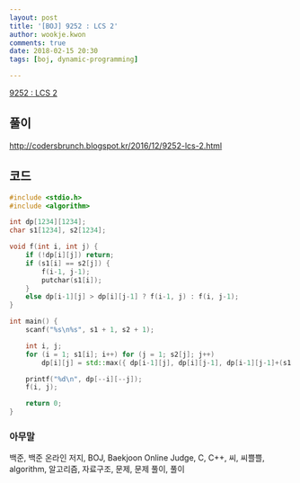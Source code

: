 ```yaml
---
layout: post
title: '[BOJ] 9252 : LCS 2'
author: wookje.kwon
comments: true
date: 2018-02-15 20:30
tags: [boj, dynamic-programming]

---
```


[9252 : LCS 2](https://www.acmicpc.net/problem/9252)

## 풀이

http://codersbrunch.blogspot.kr/2016/12/9252-lcs-2.html

## 코드

```cpp
#include <stdio.h>
#include <algorithm>

int dp[1234][1234];
char s1[1234], s2[1234];

void f(int i, int j) {
	if (!dp[i][j]) return;
	if (s1[i] == s2[j]) {
		f(i-1, j-1);
		putchar(s1[i]);
	}
	else dp[i-1][j] > dp[i][j-1] ? f(i-1, j) : f(i, j-1);
}

int main() {
	scanf("%s\n%s", s1 + 1, s2 + 1);

	int i, j;
	for (i = 1; s1[i]; i++) for (j = 1; s2[j]; j++)
		dp[i][j] = std::max({ dp[i-1][j], dp[i][j-1], dp[i-1][j-1]+(s1[i]==s2[j]) });

	printf("%d\n", dp[--i][--j]);
	f(i, j);

	return 0;
}
```

### 아무말  
백준, 백준 온라인 저지, BOJ, Baekjoon Online Judge, C, C++, 씨, 씨쁠쁠, algorithm, 알고리즘, 자료구조, 문제, 문제 풀이, 풀이
